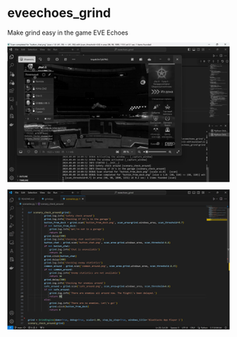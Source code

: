 # eveechoes_grind
 Make grind easy in the game EVE Echoes

 ![eveechoes_grind](/images/eveechoes_grind_0.png)

 ![eveechoes_grind](/images/eveechoes_grind_1.png)

